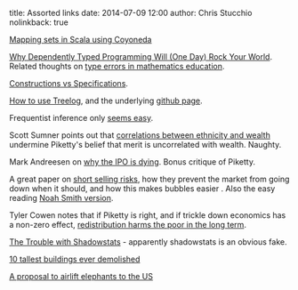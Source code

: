 title: Assorted links
date: 2014-07-09 12:00
author: Chris Stucchio
nolinkback: true

[Mapping sets in Scala using Coyoneda](http://typelevel.org/blog/2014/06/22/mapping-sets.html)

[Why Dependently Typed Programming Will (One Day) Rock Your World](http://ejenk.com/blog/why-dependently-typed-programming-will-one-day-rock-your-world.html). Related thoughts on [type errors in mathematics education](http://qchu.wordpress.com/2013/05/28/the-type-system-of-mathematics/).

[Constructions vs Specifications](http://qchu.wordpress.com/2013/05/26/constructions-vs-specifications/).

[How to use Treelog](http://typelevel.org/blog/2013/10/18/treelog.html), and the underlying [github page](https://github.com/lancewalton/treelog).

Frequentist inference only [seems easy](http://www.win-vector.com/blog/2014/07/frequenstist-inference-only-seems-easy/?utm_source=stucchio&utm_medium=referral&utm_campaign=bloglink).

Scott Sumner points out that [correlations between ethnicity and wealth](http://econlog.econlib.org/archives/2014/06/piketty_on_meri.html) undermine Piketty's belief that merit is uncorrelated with wealth. Naughty.

Mark Andreesen on [why the IPO is dying](http://www.vox.com/2014/6/26/5837638/the-ipo-is-dying-marc-andreessen-explains-why?utm_medium=blog&utm_source=stucchio). Bonus critique of Piketty.

A great paper on [short selling risks](http://papers.ssrn.com/sol3/papers.cfm?abstract_id=2312625), how they prevent the market from going down when it should, and how this makes bubbles easier . Also the easy reading [Noah Smith version](http://www.bloombergview.com/articles/2014-06-24/don-t-shortchange-short-sellers).

Tyler Cowen notes that if Piketty is right, and if trickle down economics has a non-zero effect, [redistribution harms the poor in the long term](http://marginalrevolution.com/marginalrevolution/2007/04/leftwingers_sho.html).

[The Trouble with Shadowstats](http://azizonomics.com/2013/06/01/the-trouble-with-shadowstats/) - apparently shadowstats is an obvious fake.

[10 tallest buildings ever demolished](http://www.archdaily.com/522991/the-10-tallest-buildings-ever-demolished/?utm_source=stucchio&utm_medium=blog&utm_campaign=assortedlinks)

[A proposal to airlift elephants to the US](http://www.nationalreview.com/article/381696/save-elephants-josh-gelernter)
